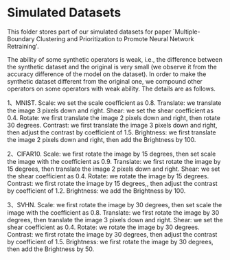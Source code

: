 # Simulated Datasets


This folder stores part of our simulated datasets for paper `Multiple-Boundary Clustering and Prioritization to Promote Neural Network Retraining'.


The ability of some synthetic operators is weak, i.e., the difference between the synthetic dataset and the original is very small (we observe it from the accuracy difference of the model on the dataset). In order to make the synthetic dataset different from the original one, we compound other operators on some operators with weak ability. The details are as follows.

1、MNIST.
Scale: we set the scale coefficient as 0.8.
Translate: we translate the image 3 pixels down and right.
Shear: we set the shear coefficient as 0.4.
Rotate: we first translate the image 2 pixels down and right, then rotate 30 degrees.
Contrast: we first translate the image 3 pixels down and right, then adjust the contrast by coefficient of 1.5.
Brightness: we first translate the image 2 pixels down and right, then add the Brightness by 100.


2、CIFAR10.
Scale: we first rotate the image by 15 degrees, then set scale the image with the coefficient as 0.9.
Translate: we first rotate the image by 15 degrees, then translate the image 2 pixels down and right.
Shear: we set the shear coefficient as 0.4.
Rotate: we rotate the image by 15 degrees.
Contrast: we first rotate the image by 15 degrees,, then adjust the contrast by coefficient of 1.2.
Brightness: we add the Brightness by 100.        

3、SVHN.
Scale: we first rotate the image by 30 degrees, then set scale the image with the coefficient as 0.8.
Translate: we first rotate the image by 30 degrees, then translate the image 3 pixels down and right.
Shear: we set the shear coefficient as 0.4.
Rotate: we rotate the image by 30 degrees.
Contrast: we first rotate the image by 30 degrees, then adjust the contrast by coefficient of 1.5.
Brightness: we first rotate the image by 30 degrees, then add the Brightness by 50.
